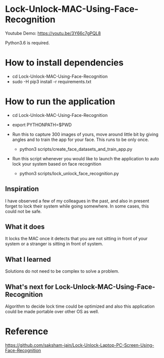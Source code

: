 # Lock-Unlock-MAC-Using-Face-Recognition

Youtube Demo: https://youtu.be/3Y66c7gPQL8

Python3.6 is required.

# How to install dependencies
 - cd Lock-Unlock-MAC-Using-Face-Recognition
 - sudo -H pip3 install -r requirements.txt

# How to run the application
- cd Lock-Unlock-MAC-Using-Face-Recognition
- export PYTHONPATH=$PWD
- Run this to capture 300 images of yours, move around little bit by giving angles and to train the app for your face. This runs to be only once.
    - python3 scripts/create_face_datasets_and_train_app.py

- Run this script whenever you would like to launch the application to auto lock your system based on face recognition
    - python3 scripts/lock_unlock_face_recognition.py

## Inspiration
I have observed a few of my colleagues in the past, and also in present forget to lock their system while going somewhere. In some cases, this could not be safe.

## What it does
It locks the MAC once it detects that you are not sitting in front of your system or a stranger is sitting in front of system.

## What I learned
Solutions do not need to be complex to solve a problem.

## What's next for Lock-Unlock-MAC-Using-Face-Recognition
Algorithm to decide lock time could be optimized and also this application could be made portable over other OS as well.

# Reference
https://github.com/saksham-jain/Lock-Unlock-Laptop-PC-Screen-Using-Face-Recognition


